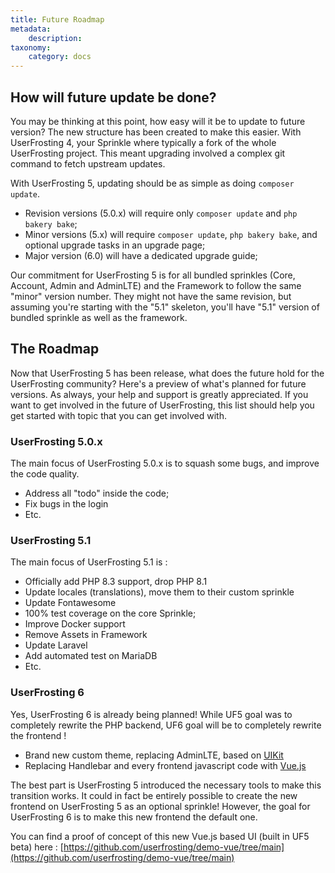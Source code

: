 ```yaml
---
title: Future Roadmap
metadata:
    description: 
taxonomy:
    category: docs
---
```


## How will future update be done?

You may be thinking at this point, how easy will it be to update to future version? The new structure has been created to make this easier. With UserFrosting 4, your Sprinkle where typically a fork of the whole UserFrosting project. This meant upgrading involved a complex git command to fetch upstream updates.

With UserFrosting 5, updating should be as simple as doing `composer update`. 

- Revision versions (5.0.x) will require only `composer update` and `php bakery bake`;
- Minor versions (5.x) will require `composer update`, `php bakery bake`, and optional upgrade tasks in an upgrade page;
- Major version (6.0) will have a dedicated upgrade guide;

Our commitment for UserFrosting 5 is for all bundled sprinkles (Core, Account, Admin and AdminLTE) and the Framework to follow the same "minor" version number. They might not have the same revision, but assuming you're starting with the "5.1" skeleton, you'll have "5.1" version of bundled sprinkle as well as the framework.

## The Roadmap

Now that UserFrosting 5 has been release, what does the future hold for the UserFrosting community? Here's a preview of what's planned for future versions. As always, your help and support is greatly appreciated. If you want to get involved in the future of UserFrosting, this list should help you get started with topic that you can get involved with.

### UserFrosting 5.0.x

The main focus of UserFrosting 5.0.x is to squash some bugs, and improve the code quality.

 - Address all "todo" inside the code;
 - Fix bugs in the login
 - Etc.

### UserFrosting 5.1

The main focus of UserFrosting 5.1 is :

- Officially add PHP 8.3 support, drop PHP 8.1
- Update locales (translations), move them to their custom sprinkle
- Update Fontawesome
- 100% test coverage on the core Sprinkle;
- Improve Docker support
- Remove Assets in Framework
- Update Laravel
- Add automated test on MariaDB
- Etc.

### UserFrosting 6

Yes, UserFrosting 6 is already being planned! While UF5 goal was to completely rewrite the PHP backend, UF6 goal will be to completely rewrite the frontend !

- Brand new custom theme, replacing AdminLTE, based on [UIKit](https://getuikit.com)
- Replacing Handlebar and every frontend javascript code with [Vue.js](https://vuejs.org)

The best part is UserFrosting 5 introduced the necessary tools to make this transition works. It could in fact be entirely possible to create the new frontend on UserFrosting 5 as an optional sprinkle! However, the goal for UserFrosting 6 is to make this new frontend the default one.

You can find a proof of concept of this new Vue.js based UI (built in UF5 beta) here : [https://github.com/userfrosting/demo-vue/tree/main](https://github.com/userfrosting/demo-vue/tree/main)
